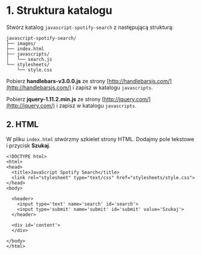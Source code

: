 # 1. Struktura katalogu

Stwórz katalog `javascript-spotify-search` z następującą strukturą:

```
javascript-spotify-search/
├── images/
├── index.html
├── javascripts/
│   └── search.js
└── stylesheets/
    └── style.css
```

Pobierz **handlebars-v3.0.0.js** ze strony [http://handlebarsjs.com/](http://handlebarsjs.com/) i zapisz w katalogu `javascripts`.

Pobierz **jquery-1.11.2.min.js** ze strony [http://jquery.com/](http://jquery.com/) i zapisz w katalogu `javascripts`.

## 2. HTML

W pliku `index.html` stwórzmy szkielet strony HTML. Dodajmy pole tekstowe i przycisk **Szukaj**.

    <!DOCTYPE html>
    <html>
    <head>
      <title>JavaScript Spotify Search</title>
      <link rel="stylesheet" type="text/css" href="stylesheets/style.css">
    </head>
    <body>

      <header>
        <input type='text' name='search' id='search'>
        <input type='submit' name='submit' id='submit' value='Szukaj'>
      </header>

      <div id='content'>
      </div>

    </body>
    </html>

